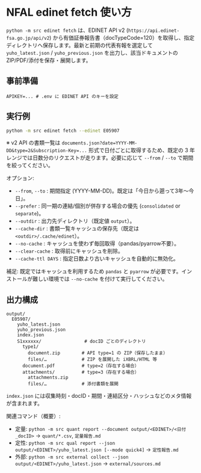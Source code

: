 # NFAL edinet fetch 使い方

`python -m src edinet fetch` は、EDINET API v2 (`https://api.edinet-fsa.go.jp/api/v2`) から有価証券報告書（docTypeCode=120）を取得し、指定ディレクトリへ保存します。最新と前期の代表有報を選定して `yuho_latest.json` / `yuho_previous.json` を出力し、該当ドキュメントの ZIP/PDF/添付を保存・展開します。

## 事前準備

```env
APIKEY=... # .env に EDINET API のキーを設定
```

## 実行例

```bash
python -m src edinet fetch --edinet E05907
```

※ v2 API の書類一覧は `documents.json?date=YYYY-MM-DD&type=2&Subscription-Key=...` 形式で日付ごとに取得するため、既定の 3 年レンジでは日数分のリクエストが走ります。必要に応じて `--from` / `--to` で期間を絞ってください。

オプション:
- `--from`, `--to` : 期間指定 (YYYY-MM-DD)。既定は「今日から遡って3年〜今日」。
- `--prefer` : 同一期の連結/個別が併存する場合の優先 (`consolidated` or `separate`)。
- `--outdir` : 出力先ディレクトリ（既定値 `output`）。
- `--cache-dir` : 書類一覧キャッシュの保存先（既定は `<outdir>/.cache/edinet`）。
- `--no-cache` : キャッシュを使わず毎回取得（pandas/pyarrow不要）。
- `--clear-cache` : 取得前にキャッシュを削除。
- `--cache-ttl DAYS` : 指定日数より古いキャッシュを自動的に無効化。

補足: 既定ではキャッシュを利用するため `pandas` と `pyarrow` が必要です。インストールが難しい環境では `--no-cache` を付けて実行してください。

## 出力構成

```
output/
  E05907/
    yuho_latest.json
    yuho_previous.json
    index.json
    S1xxxxxx/                # docID ごとのディレクトリ
      type1/
        document.zip        # API type=1 の ZIP（保存したまま）
        files/…             # ZIP を展開した iXBRL/HTML 等
      document.pdf          # type=2（存在する場合）
      attachments/          # type=3（存在する場合）
        attachments.zip
        files/…             # 添付書類を展開
```

`index.json` には収集時刻・docID・期間・連結区分・ハッシュなどのメタ情報が含まれます。

関連コマンド（概要）:
- 定量: `python -m src quant report --document output/<EDINET>/<日付_docID>` → `quant/*.csv`, `定量報告.md`
- 定性: `python -m src qual report --json output/<EDINET>/yuho_latest.json [--mode quick4]` → `定性報告.md`
- 外部: `python -m src external collect --json output/<EDINET>/yuho_latest.json` → `external/sources.md`
